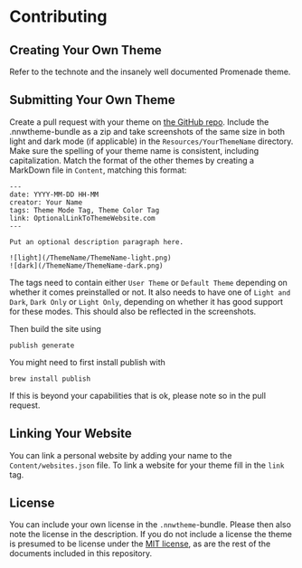 # Contributing

## Creating Your Own Theme

Refer to the technote and the insanely well documented Promenade theme.

## Submitting Your Own Theme

Create a pull request with your theme on [the GitHub repo](https://github.com/Kamik423/NetNewsWire-Themes).
Include the .nnwtheme-bundle as a zip and take screenshots of the same size in both light and dark mode (if applicable) in the `Resources/YourThemeName` directory.
Make sure the spelling of your theme name is consistent, including capitalization.
Match the format of the other themes by creating a MarkDown file in `Content`, matching this format:

```
---
date: YYYY-MM-DD HH-MM
creator: Your Name
tags: Theme Mode Tag, Theme Color Tag
link: OptionalLinkToThemeWebsite.com
---

Put an optional description paragraph here.

![light](/ThemeName/ThemeName-light.png)
![dark](/ThemeName/ThemeName-dark.png)
```

The tags need to contain either `User Theme` or `Default Theme` depending on whether it comes preinstalled or not.
It also needs to have one of `Light and Dark`, `Dark Only` or `Light Only`, depending on whether it has good support for these modes.
This should also be reflected in the screenshots.

Then build the site using

```
publish generate
```

You might need to first install publish with

```
brew install publish
```

If this is beyond your capabilities that is ok, please note so in the pull request.

## Linking Your Website

You can link a personal website by adding your name to the `Content/websites.json` file.
To link a website for your theme fill in the `link` tag.

## License

You can include your own license in the `.nnwtheme`-bundle.
Please then also note the license in the description.
If you do not include a license the theme is presumed to be license under the [MIT license](/license), as are the rest of the documents included in this repository.
